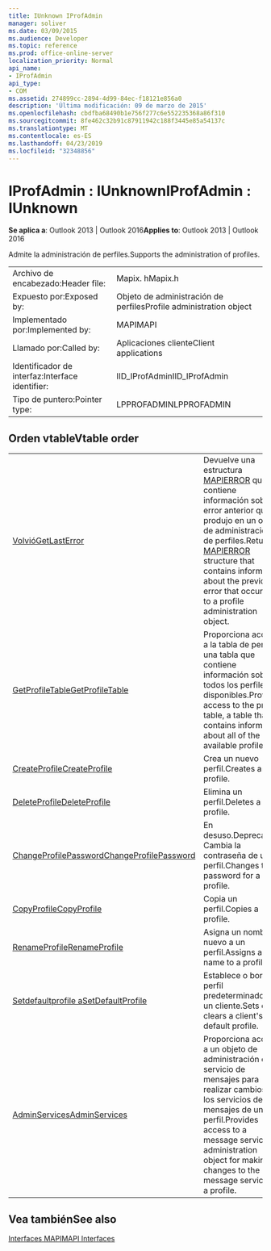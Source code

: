 ```yaml
---
title: IUnknown IProfAdmin
manager: soliver
ms.date: 03/09/2015
ms.audience: Developer
ms.topic: reference
ms.prod: office-online-server
localization_priority: Normal
api_name:
- IProfAdmin
api_type:
- COM
ms.assetid: 274899cc-2894-4d99-84ec-f18121e856a0
description: 'Última modificación: 09 de marzo de 2015'
ms.openlocfilehash: cbdfba68490b1e756f277c6e552235368a86f310
ms.sourcegitcommit: 8fe462c32b91c87911942c188f3445e85a54137c
ms.translationtype: MT
ms.contentlocale: es-ES
ms.lasthandoff: 04/23/2019
ms.locfileid: "32348856"
---
```

# <a name="iprofadmin--iunknown"></a><span data-ttu-id="dc6f7-103">IProfAdmin : IUnknown</span><span class="sxs-lookup"><span data-stu-id="dc6f7-103">IProfAdmin : IUnknown</span></span>

  
  
<span data-ttu-id="dc6f7-104">**Se aplica a**: Outlook 2013 | Outlook 2016</span><span class="sxs-lookup"><span data-stu-id="dc6f7-104">**Applies to**: Outlook 2013 | Outlook 2016</span></span> 
  
<span data-ttu-id="dc6f7-105">Admite la administración de perfiles.</span><span class="sxs-lookup"><span data-stu-id="dc6f7-105">Supports the administration of profiles.</span></span> 
  
|||
|:-----|:-----|
|<span data-ttu-id="dc6f7-106">Archivo de encabezado:</span><span class="sxs-lookup"><span data-stu-id="dc6f7-106">Header file:</span></span>  <br/> |<span data-ttu-id="dc6f7-107">Mapix. h</span><span class="sxs-lookup"><span data-stu-id="dc6f7-107">Mapix.h</span></span>  <br/> |
|<span data-ttu-id="dc6f7-108">Expuesto por:</span><span class="sxs-lookup"><span data-stu-id="dc6f7-108">Exposed by:</span></span>  <br/> |<span data-ttu-id="dc6f7-109">Objeto de administración de perfiles</span><span class="sxs-lookup"><span data-stu-id="dc6f7-109">Profile administration object</span></span>  <br/> |
|<span data-ttu-id="dc6f7-110">Implementado por:</span><span class="sxs-lookup"><span data-stu-id="dc6f7-110">Implemented by:</span></span>  <br/> |<span data-ttu-id="dc6f7-111">MAPI</span><span class="sxs-lookup"><span data-stu-id="dc6f7-111">MAPI</span></span>  <br/> |
|<span data-ttu-id="dc6f7-112">Llamado por:</span><span class="sxs-lookup"><span data-stu-id="dc6f7-112">Called by:</span></span>  <br/> |<span data-ttu-id="dc6f7-113">Aplicaciones cliente</span><span class="sxs-lookup"><span data-stu-id="dc6f7-113">Client applications</span></span>  <br/> |
|<span data-ttu-id="dc6f7-114">Identificador de interfaz:</span><span class="sxs-lookup"><span data-stu-id="dc6f7-114">Interface identifier:</span></span>  <br/> |<span data-ttu-id="dc6f7-115">IID_IProfAdmin</span><span class="sxs-lookup"><span data-stu-id="dc6f7-115">IID_IProfAdmin</span></span>  <br/> |
|<span data-ttu-id="dc6f7-116">Tipo de puntero:</span><span class="sxs-lookup"><span data-stu-id="dc6f7-116">Pointer type:</span></span>  <br/> |<span data-ttu-id="dc6f7-117">LPPROFADMIN</span><span class="sxs-lookup"><span data-stu-id="dc6f7-117">LPPROFADMIN</span></span>  <br/> |
   
## <a name="vtable-order"></a><span data-ttu-id="dc6f7-118">Orden vtable</span><span class="sxs-lookup"><span data-stu-id="dc6f7-118">Vtable order</span></span>

|||
|:-----|:-----|
|[<span data-ttu-id="dc6f7-119">Volvió</span><span class="sxs-lookup"><span data-stu-id="dc6f7-119">GetLastError</span></span>](iprofadmin-getlasterror.md) <br/> |<span data-ttu-id="dc6f7-120">Devuelve una estructura [MAPIERROR](mapierror.md) que contiene información sobre el error anterior que se produjo en un objeto de administración de perfiles.</span><span class="sxs-lookup"><span data-stu-id="dc6f7-120">Returns a [MAPIERROR](mapierror.md) structure that contains information about the previous error that occurred to a profile administration object.</span></span>  <br/> |
|[<span data-ttu-id="dc6f7-121">GetProfileTable</span><span class="sxs-lookup"><span data-stu-id="dc6f7-121">GetProfileTable</span></span>](iprofadmin-getprofiletable.md) <br/> |<span data-ttu-id="dc6f7-122">Proporciona acceso a la tabla de perfiles, una tabla que contiene información sobre todos los perfiles disponibles.</span><span class="sxs-lookup"><span data-stu-id="dc6f7-122">Provides access to the profile table, a table that contains information about all of the available profiles.</span></span>  <br/> |
|[<span data-ttu-id="dc6f7-123">CreateProfile</span><span class="sxs-lookup"><span data-stu-id="dc6f7-123">CreateProfile</span></span>](iprofadmin-createprofile.md) <br/> |<span data-ttu-id="dc6f7-124">Crea un nuevo perfil.</span><span class="sxs-lookup"><span data-stu-id="dc6f7-124">Creates a new profile.</span></span>  <br/> |
|[<span data-ttu-id="dc6f7-125">DeleteProfile</span><span class="sxs-lookup"><span data-stu-id="dc6f7-125">DeleteProfile</span></span>](iprofadmin-deleteprofile.md) <br/> |<span data-ttu-id="dc6f7-126">Elimina un perfil.</span><span class="sxs-lookup"><span data-stu-id="dc6f7-126">Deletes a profile.</span></span>  <br/> |
|[<span data-ttu-id="dc6f7-127">ChangeProfilePassword</span><span class="sxs-lookup"><span data-stu-id="dc6f7-127">ChangeProfilePassword</span></span>](iprofadmin-changeprofilepassword.md) <br/> |<span data-ttu-id="dc6f7-128">En desuso.</span><span class="sxs-lookup"><span data-stu-id="dc6f7-128">Deprecated.</span></span> <span data-ttu-id="dc6f7-129">Cambia la contraseña de un perfil.</span><span class="sxs-lookup"><span data-stu-id="dc6f7-129">Changes the password for a profile.</span></span>  <br/> |
|[<span data-ttu-id="dc6f7-130">CopyProfile</span><span class="sxs-lookup"><span data-stu-id="dc6f7-130">CopyProfile</span></span>](iprofadmin-copyprofile.md) <br/> |<span data-ttu-id="dc6f7-131">Copia un perfil.</span><span class="sxs-lookup"><span data-stu-id="dc6f7-131">Copies a profile.</span></span>  <br/> |
|[<span data-ttu-id="dc6f7-132">RenameProfile</span><span class="sxs-lookup"><span data-stu-id="dc6f7-132">RenameProfile</span></span>](iprofadmin-renameprofile.md) <br/> |<span data-ttu-id="dc6f7-133">Asigna un nombre nuevo a un perfil.</span><span class="sxs-lookup"><span data-stu-id="dc6f7-133">Assigns a new name to a profile.</span></span>  <br/> |
|[<span data-ttu-id="dc6f7-134">Setdefaultprofile a</span><span class="sxs-lookup"><span data-stu-id="dc6f7-134">SetDefaultProfile</span></span>](iprofadmin-setdefaultprofile.md) <br/> |<span data-ttu-id="dc6f7-135">Establece o borra el perfil predeterminado de un cliente.</span><span class="sxs-lookup"><span data-stu-id="dc6f7-135">Sets or clears a client's default profile.</span></span>  <br/> |
|[<span data-ttu-id="dc6f7-136">AdminServices</span><span class="sxs-lookup"><span data-stu-id="dc6f7-136">AdminServices</span></span>](iprofadmin-adminservices.md) <br/> |<span data-ttu-id="dc6f7-137">Proporciona acceso a un objeto de administración del servicio de mensajes para realizar cambios en los servicios de mensajes de un perfil.</span><span class="sxs-lookup"><span data-stu-id="dc6f7-137">Provides access to a message service administration object for making changes to the message services in a profile.</span></span>  <br/> |
   
## <a name="see-also"></a><span data-ttu-id="dc6f7-138">Vea también</span><span class="sxs-lookup"><span data-stu-id="dc6f7-138">See also</span></span>



[<span data-ttu-id="dc6f7-139">Interfaces MAPI</span><span class="sxs-lookup"><span data-stu-id="dc6f7-139">MAPI Interfaces</span></span>](mapi-interfaces.md)

